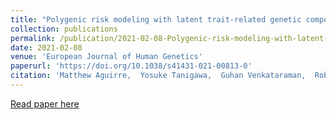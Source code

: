 ```yaml
---
title: "Polygenic risk modeling with latent trait-related genetic components"
collection: publications
permalink: /publication/2021-02-08-Polygenic-risk-modeling-with-latent-trait-related-genetic-components
date: 2021-02-08
venue: 'European Journal of Human Genetics'
paperurl: 'https://doi.org/10.1038/s41431-021-00813-0'
citation: 'Matthew Aguirre,  Yosuke Tanigawa,  Guhan Venkataraman,  Rob Tibshirani,  Trevor Hastie,  Manuel Rivas, &quot;Polygenic risk modeling with latent trait-related genetic components.&quot; European Journal of Human Genetics, 2021.'
---
```

[Read paper here](https://doi.org/10.1038/s41431-021-00813-0)

